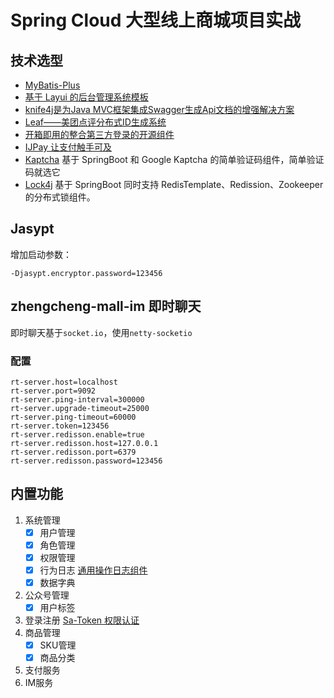 # Spring Cloud 大型线上商城项目实战

## 技术选型

- [MyBatis-Plus](https://baomidou.com/)
- [基于 Layui 的后台管理系统模板](https://gitee.com/pear-admin/Pear-Admin-Layui)
- [knife4j是为Java MVC框架集成Swagger生成Api文档的增强解决方案](https://gitee.com/xiaoym/knife4j)
- [ Leaf——美团点评分布式ID生成系统](https://tech.meituan.com/2017/04/21/mt-leaf.html)
- [开箱即用的整合第三方登录的开源组件](https://justauth.wiki/)
- [IJPay 让支付触手可及](https://gitee.com/javen205/IJPay)
- [Kaptcha](https://gitee.com/baomidou/kaptcha-spring-boot-starter) 基于 SpringBoot 和 Google Kaptcha 的简单验证码组件，简单验证码就选它
- [Lock4j](https://gitee.com/baomidou/lock4j) 基于 SpringBoot 同时支持 RedisTemplate、Redission、Zookeeper 的分布式锁组件。

## Jasypt

增加启动参数：

```
-Djasypt.encryptor.password=123456
```

## zhengcheng-mall-im 即时聊天

即时聊天基于`socket.io`，使用`netty-socketio`

### 配置

```properties
rt-server.host=localhost
rt-server.port=9092
rt-server.ping-interval=300000
rt-server.upgrade-timeout=25000
rt-server.ping-timeout=60000
rt-server.token=123456
rt-server.redisson.enable=true 
rt-server.redisson.host=127.0.0.1
rt-server.redisson.port=6379
rt-server.redisson.password=123456
```

## 内置功能

1. 系统管理
    - [x] 用户管理
    - [x] 角色管理
    - [x] 权限管理
    - [x] 行为日志  [通用操作日志组件](https://github.com/mouzt/mzt-biz-log)
    - [x] 数据字典
2. 公众号管理
    - [x] 用户标签
3. 登录注册 [Sa-Token 权限认证](http://sa-token.dev33.cn/)
4. 商品管理
    - [x] SKU管理
    - [x] 商品分类
5. 支付服务
6. IM服务
